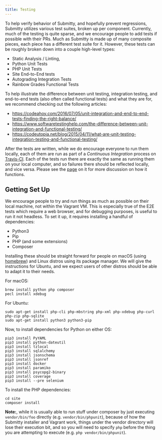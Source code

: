 ```yaml
---
title: Testing
---
```


To help verify behavior of Submitty, and hopefully prevent regressions, Submitty utilizes
various test suites, broken up per component. Currently, much of the testing is quite
sparse, and we encourage people to add tests if possible with their PRs. Much as Submitty
is made up of many composite pieces, each piece has a different test suite for it. However,
these tests can be roughly broken down into a couple high-level types: 

* Static Analysis / Linting,
* Python Unit Tests
* PHP Unit Tests
* Site End-to-End tests
* Autograding Integration Tests
* Rainbow Grades Functional Tests

To help illustrate the difference between unit testing, integration testing, and end-to-end tests
(also often called functional tests) and what they are for, we recommend checking out the following articles:

* <https://codeahoy.com/2016/07/05/unit-integration-and-end-to-end-tests-finding-the-right-balance/>
* <https://www.softwaretestinghelp.com/the-difference-between-unit-integration-and-functional-testing/>
* <https://codeutopia.net/blog/2015/04/11/what-are-unit-testing-integration-testing-and-functional-testing/>

After the tests are written, while we do encourage everyone to run them locally, each of them are run as part of
a _Continuous Integration_ process on [Travis-CI](https://travis-ci.com/github/Submitty/Submitty). Each of the
tests run there are exactly the same as running them on your local computer, and so failures there should be reflected
locally, and vice versa. Please see the [page](/developer/testing/travis_ci) on it for more discussion on how it functions.

## Getting Set Up

We encourage people to try and run things as much as possible on their local machine, not
within the Vagrant VM. This is especially true of the E2E tests which require a web browser,
and for debugging purposes, is useful to run it not headless. To set it up, it requires
installing a handful of dependencies:

* Python3
* Pip
* PHP (and some extensions)
* Composer

Installing these should be straight forward for people on macOS (using [homebrew](https://brew.sh))
and Linux distros using its package manager. We will give the instructions for Ubuntu, and we expect
users of other distros should be able to adapt it to their needs.

For macOS:
```
brew install python php composer
pecl install xdebug
```

For Ubuntu:
```
sudo apt-get install php-cli php-mbstring php-xml php-xdebug php-curl php-zip php-sqlite
sudo apt-get install python3 python3-pip
```

Now, to install dependencies for Python on either OS:
```
pip3 install PyYAML
pip3 install python-dateutil
pip3 install tzlocal
pip3 install sqlalchemy
pip3 install jsonschema
pip3 install jsonref
pip3 install docker
pip3 install paramiko
pip3 install psycopg2-binary
pip3 install coverage
pip3 install --pre selenium
```

To install the PHP dependencies:
```
cd site
composer install
```

__Note:__, while it is usually able to run stuff under composer by just executing
` vendor/bin/foo` directly (e.g. `vendor/bin/phpunit`), because of how the Submitty
installer and Vagrant work, things under the vendor directory will lose their execution
bit, and so you will need to specify `php` before the thing you are attempting to execute
(e.g. `php vendor/bin/phpunit`).